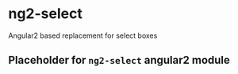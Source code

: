 # ng2-select
Angular2 based replacement for select boxes

## Placeholder for `ng2-select` angular2 module
